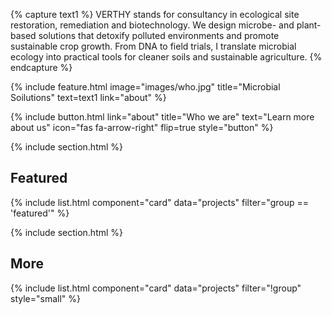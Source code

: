 ---
---

{% capture text1 %}
VERTHY stands for consultancy in ecological site restoration, remediation and biotechnology. We design microbe- and plant-based solutions that detoxify polluted environments and promote sustainable crop growth. From DNA to field trials, I translate microbial ecology into practical tools for cleaner soils and sustainable agriculture.
{% endcapture %}

{% 
  include feature.html
  image="images/who.jpg"
  title="Microbial Soilutions"
  text=text1
  link="about"
%}

<div class="center">
  {%
    include button.html
    link="about"
    title="Who we are"
    text="Learn more about us"
    icon="fas fa-arrow-right"
    flip=true
    style="button"
  %}
</div>

{% include section.html %}

## Featured
{% include list.html component="card" data="projects" filter="group == 'featured'" %}

{% include section.html %}

## More
{% include list.html component="card" data="projects" filter="!group" style="small" %}

